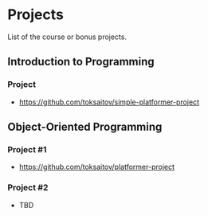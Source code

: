 Projects
========

List of the course or bonus projects.

## Introduction to Programming

### Project

* <https://github.com/toksaitov/simple-platformer-project>

## Object-Oriented Programming

### Project #1

* <https://github.com/toksaitov/platformer-project>

### Project #2

* TBD

